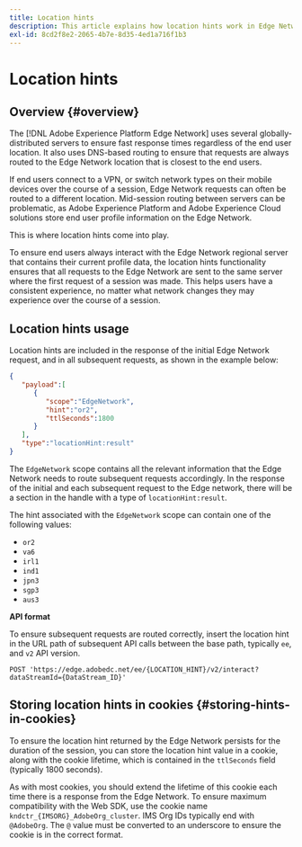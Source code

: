 ```yaml
---
title: Location hints
description: This article explains how location hints work in Edge Network Server API, so that end user requests can always be routed to the same server.
exl-id: 8cd2f8e2-2065-4b7e-8d35-4ed1a716f1b3
---
```

# Location hints

## Overview {#overview}

The [!DNL Adobe Experience Platform Edge Network] uses several globally-distributed servers to ensure fast response times regardless of the end user location. It also uses DNS-based routing to ensure that requests are always routed to the Edge Network location that is closest to the end users.

If end users connect to a VPN, or switch network types on their mobile devices over the course of a session, Edge Network requests can often be routed to a different location. Mid-session routing between servers can be problematic, as Adobe Experience Platform and Adobe Experience Cloud solutions store end user profile information on the Edge Network.

This is where location hints come into play.

To ensure end users always interact with the Edge Network regional server that contains their current profile data, the location hints functionality ensures that all requests to the Edge Network are sent to the same server where the first request of a session was made. This helps users have a consistent experience, no matter what network changes they may experience over the course of a session.  

## Location hints usage

Location hints are included in the response of the initial Edge Network request, and in all subsequent requests, as shown in the example below:

```json
{
   "payload":[
      {
         "scope":"EdgeNetwork",
         "hint":"or2",
         "ttlSeconds":1800
      }
   ],
   "type":"locationHint:result"
}
```

The `EdgeNetwork` scope contains all the relevant information that the Edge Network needs to route subsequent requests accordingly. In the response of the initial and each subsequent request to the Edge network, there will be a section in the handle with a type of `locationHint:result`.

The hint associated with the `EdgeNetwork` scope can contain one of the following values:

* `or2`
* `va6`
* `irl1`
* `ind1`
* `jpn3`
* `sgp3`
* `aus3`

**API format**

To ensure subsequent requests are routed correctly, insert the location hint in the URL path of subsequent API calls between the base path, typically `ee`, and `v2` API version.

```http
POST 'https://edge.adobedc.net/ee/{LOCATION_HINT}/v2/interact?dataStreamId={DataStream_ID}'
```

## Storing location hints in cookies {#storing-hints-in-cookies}

To ensure the location hint returned by the Edge Network persists for the duration of the session, you can store the location hint value in a cookie, along with the cookie lifetime, which is contained in the `ttlSeconds` field (typically 1800 seconds).

As with most cookies, you should extend the lifetime of this cookie each time there is a response from the Edge Network. To ensure maximum compatibility with the Web SDK, use the cookie name `kndctr_{IMSORG}_AdobeOrg_cluster`. IMS Org IDs typically end with `@AdobeOrg`. The `@` value must be converted to an underscore to ensure the cookie is in the correct format.
